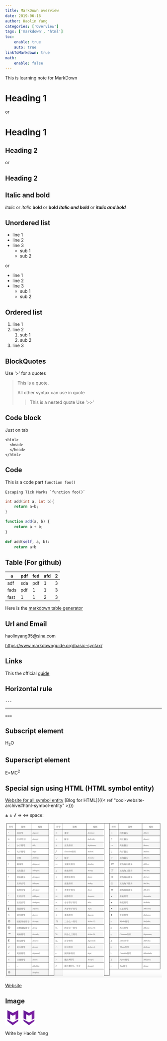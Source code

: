 ```yaml
---
title: MarkDown overview
date: 2019-06-16
author: Haolin Yang
categories: ['Overview']
tags: ['markdown', 'html']
toc:
    enable: true
    auto: true
linkToMarkdown: true
math:
    enable: false
---
```


This is learning note for MarkDown

# Heading 1

or

# Heading 1

## Heading 2

or

## Heading 2

## Italic and bold

_italic_ or _italic_
**bold** or **bold**
**_italic and bold_** or **_italic and bold_**

## Unordered list

-   line 1
-   line 2
-   line 3
    -   sub 1
    -   sub 2

or

-   line 1
-   line 2
-   line 3
    -   sub 1
    -   sub 2

## Ordered list

1. line 1
2. line 2
    1. sub 1
    2. sub 2
3. line 3

## BlockQuotes

Use '>' for a quotes

> This is a quote.
>
> All other syntax can use in quote
>
> > This is a nested quote
> > Use '>>'

## Code block

Just on tab

    <html>
      <head>
      </head>
    </html>

## Code

This is a code part `function foo()`

`` Escaping Tick Marks `function foo()` ``

```cpp
int add(int a, int b){
    return a+b;
}
```

```javascript
function add(a, b) {
    return a + b;
}
```

```python
def add(self, a, b):
    return a+b
```

## Table (For github)

| a    | pdf | fed | afd | 2   |
| ---- | --- | --- | --- | --- |
| adf  | sda | pdf | 1   | 3   |
| fads | pdf | 1   | 1   | 3   |
| fast | 1   | 1   | 2   | 3   |

Here is the [markdown table generator](https://www.tablesgenerator.com/markdown_tables)

## Url and Email

<haolinyang95@sina.com>

<https://www.markdownguide.org/basic-syntax/>

## Links

This the official [guide](https://www.markdownguide.org/basic-syntax/ 'cool link')

## Horizontal rule

`---`

---

`===`

## Subscript element

H<sub>2</sub>O

## Superscript element

E=MC<sup>2</sup>

## Special sign using HTML **(HTML symbol entity)**

[Website for all symbol entity](https://dev.w3.org/html5/html-author/charref)
[Blog for HTML]({{< ref "cool-website-archive#html-symbol-entity" >}})

**&plusmn;** &plusmn; &radic; &rArr; &hArr;
space: &nbsp;

![Special symbol](/images/markDownTutorial/specialSymbol.png)

[Website](https://blog.csdn.net/qiao13633426513/article/details/85112664)

## Image

![what is here](https://github.com/adam-p/markdown-here/raw/master/src/common/images/icon48.png 'Logo Title Text 1')
![anything?][logo]

Write by Haolin Yang

[logo]: https://github.com/adam-p/markdown-here/raw/master/src/common/images/icon48.png 'Logo Title Text 2'
